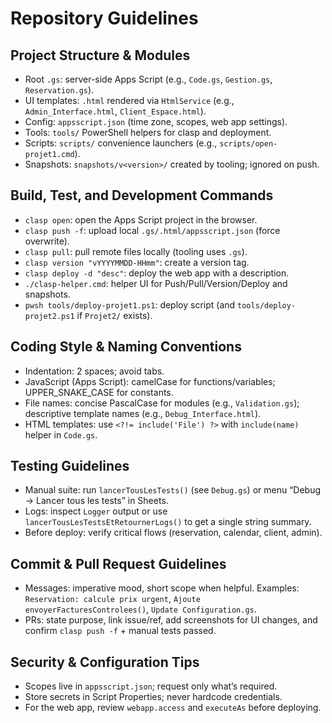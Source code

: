 # Repository Guidelines

## Project Structure & Modules
- Root `.gs`: server-side Apps Script (e.g., `Code.gs`, `Gestion.gs`, `Reservation.gs`).
- UI templates: `.html` rendered via `HtmlService` (e.g., `Admin_Interface.html`, `Client_Espace.html`).
- Config: `appsscript.json` (time zone, scopes, web app settings).
- Tools: `tools/` PowerShell helpers for clasp and deployment.
- Scripts: `scripts/` convenience launchers (e.g., `scripts/open-projet1.cmd`).
- Snapshots: `snapshots/v<version>/` created by tooling; ignored on push.

## Build, Test, and Development Commands
- `clasp open`: open the Apps Script project in the browser.
- `clasp push -f`: upload local `.gs/.html/appsscript.json` (force overwrite).
- `clasp pull`: pull remote files locally (tooling uses `.gs`).
- `clasp version "vYYYYMMDD-HHmm"`: create a version tag.
- `clasp deploy -d "desc"`: deploy the web app with a description.
- `./clasp-helper.cmd`: helper UI for Push/Pull/Version/Deploy and snapshots.
- `pwsh tools/deploy-projet1.ps1`: deploy script (and `tools/deploy-projet2.ps1` if `Projet2/` exists).

## Coding Style & Naming Conventions
- Indentation: 2 spaces; avoid tabs.
- JavaScript (Apps Script): camelCase for functions/variables; UPPER_SNAKE_CASE for constants.
- File names: concise PascalCase for modules (e.g., `Validation.gs`); descriptive template names (e.g., `Debug_Interface.html`).
- HTML templates: use `<?!= include('File') ?>` with `include(name)` helper in `Code.gs`.

## Testing Guidelines
- Manual suite: run `lancerTousLesTests()` (see `Debug.gs`) or menu “Debug → Lancer tous les tests” in Sheets.
- Logs: inspect `Logger` output or use `lancerTousLesTestsEtRetournerLogs()` to get a single string summary.
- Before deploy: verify critical flows (reservation, calendar, client, admin).

## Commit & Pull Request Guidelines
- Messages: imperative mood, short scope when helpful. Examples: `Reservation: calcule prix urgent`, `Ajoute envoyerFacturesControlees()`, `Update Configuration.gs`.
- PRs: state purpose, link issue/ref, add screenshots for UI changes, and confirm `clasp push -f` + manual tests passed.

## Security & Configuration Tips
- Scopes live in `appsscript.json`; request only what’s required.
- Store secrets in Script Properties; never hardcode credentials.
- For the web app, review `webapp.access` and `executeAs` before deploying.

